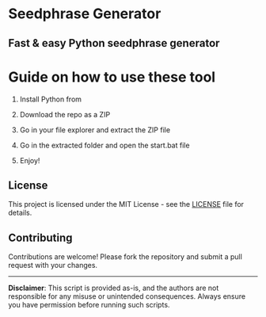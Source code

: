 # Seedphrase Generator          
            
## Fast & easy Python seedphrase generator             
                    
# Guide on how to use these tool                  
                
1. Install Python from             
       
2. Download the repo as a ZIP             
        
3. Go in your file explorer and extract the ZIP file       
                 
4. Go in the extracted folder and open the start.bat file         
                 
5. Enjoy!              
                    
## License                   
           
This project is licensed under the MIT License - see the [LICENSE](LICENSE) file for details.                     
       
## Contributing       
            
Contributions are welcome! Please fork the repository and submit a pull request with your changes.              
            
---            
              
**Disclaimer**: This script is provided as-is, and the authors are not responsible for any misuse or unintended consequences. Always ensure you have permission before running such scripts.               